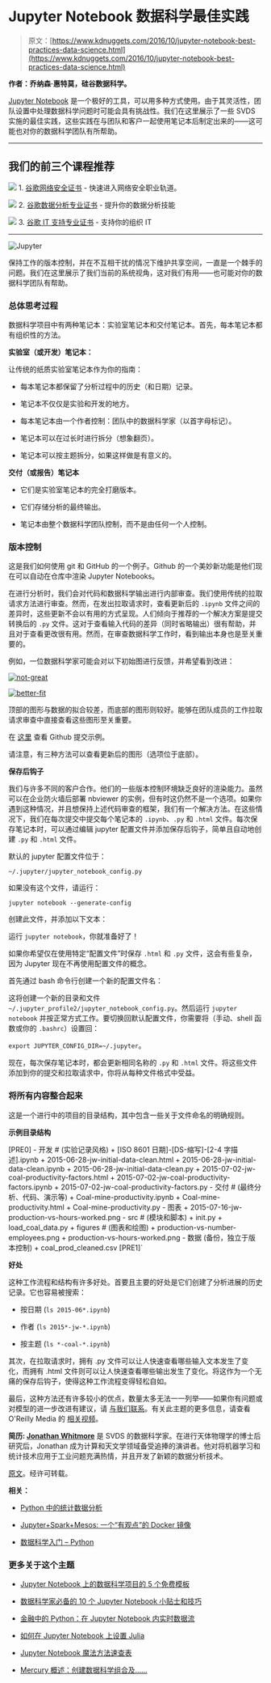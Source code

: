 # Jupyter Notebook 数据科学最佳实践

> 原文：[https://www.kdnuggets.com/2016/10/jupyter-notebook-best-practices-data-science.html](https://www.kdnuggets.com/2016/10/jupyter-notebook-best-practices-data-science.html)

**作者：乔纳森·惠特莫，硅谷数据科学。**

[Jupyter Notebook](http://www.jupyter.org/) 是一个极好的工具，可以用多种方式使用。由于其灵活性，团队设置中处理数据科学问题时可能会具有挑战性。我们在这里展示了一些 SVDS 实施的最佳实践，这些实践在与团队和客户一起使用笔记本后制定出来的——这可能也对你的数据科学团队有所帮助。

* * *

## 我们的前三个课程推荐

![](../Images/0244c01ba9267c002ef39d4907e0b8fb.png) 1\. [谷歌网络安全证书](https://www.kdnuggets.com/google-cybersecurity) - 快速进入网络安全职业轨道。

![](../Images/e225c49c3c91745821c8c0368bf04711.png) 2\. [谷歌数据分析专业证书](https://www.kdnuggets.com/google-data-analytics) - 提升你的数据分析技能

![](../Images/0244c01ba9267c002ef39d4907e0b8fb.png) 3\. [谷歌 IT 支持专业证书](https://www.kdnuggets.com/google-itsupport) - 支持你的组织 IT

* * *

![Jupyter](../Images/f79919b082e4195113c37e791c8cd699.png)

保持工作的版本控制，并在不互相干扰的情况下维护共享空间，一直是一个棘手的问题。我们在这里展示了我们当前的系统视角，这对我们有用——也可能对你的数据科学团队有帮助。

### 总体思考过程

数据科学项目中有两种笔记本：实验室笔记本和交付笔记本。首先，每本笔记本都有组织性的方法。

**实验室（或开发）笔记本：**

让传统的纸质实验室笔记本作为你的指南：

+   每本笔记本都保留了分析过程中的历史（和日期）记录。

+   笔记本不仅仅是实验和开发的地方。

+   每本笔记本由一个作者控制：团队中的数据科学家（以首字母标记）。

+   笔记本可以在过长时进行拆分（想象翻页）。

+   笔记本可以按主题拆分，如果这样做是有意义的。

**交付（或报告）笔记本**

+   它们是实验室笔记本的完全打磨版本。

+   它们存储分析的最终输出。

+   笔记本由整个数据科学团队控制，而不是由任何一个人控制。

### 版本控制

这是我们如何使用 git 和 GitHub 的一个例子。Github 的一个美妙新功能是他们现在可以自动在仓库中渲染 Jupyter Notebooks。

在进行分析时，我们会对代码和数据科学输出进行内部审查。我们使用传统的拉取请求方法进行审查。然而，在发出拉取请求时，查看更新后的 `.ipynb` 文件之间的差异时，这些更新不会以有用的方式呈现。人们倾向于推荐的一个解决方案是提交转换后的 `.py` 文件。这对于查看输入代码的差异（同时省略输出）很有帮助，并且对于查看更改很有用。然而，在审查数据科学工作时，看到输出本身也是至关重要的。

例如，一位数据科学家可能会对以下初始图进行反馈，并希望看到改进：

[![not-great](../Images/00cf9c2843f638280f29a35ea9441241.png)](http://www.svds.com/wp-content/uploads/2015/09/not-great.png)

[![better-fit](../Images/4be609a94bc651a8b98b7b2a349c38d7.png)](http://www.svds.com/wp-content/uploads/2015/09/better-fit.png)

顶部的图形与数据的拟合较差，而底部的图形则较好。能够在团队成员的工作拉取请求审查中直接查看这些图形至关重要。

在 [这里](https://github.com/jbwhit/OSCON-2015/commit/6750b962606db27f69162b802b5de4f84ac916d5) 查看 Github 提交示例。

请注意，有三种方法可以查看更新后的图形（选项位于底部）。

**保存后钩子**

我们与许多不同的客户合作。他们的一些版本控制环境缺乏良好的渲染能力。虽然可以在企业防火墙后部署 nbviewer 的实例，但有时这仍然不是一个选项。如果你遇到这种情况，并且想保持上述代码审查的框架，我们有一个解决方法。在这些情况下，我们在每次提交中提交每个笔记本的 `.ipynb`、`.py` 和 `.html` 文件。每次保存笔记本时，可以通过编辑 jupyter 配置文件并添加保存后钩子，简单且自动地创建 `.py` 和 `.html` 文件。

默认的 jupyter 配置文件位于：

`~/.jupyter/jupyter_notebook_config.py`

如果没有这个文件，请运行：

`jupyter notebook --generate-config`

创建此文件，并添加以下文本：

运行 `jupyter notebook`，你就准备好了！

如果你希望仅在使用特定“配置文件”时保存 `.html` 和 `.py` 文件，这会有些复杂，因为 Jupyter 现在不再使用配置文件的概念。

首先通过 bash 命令行创建一个新的配置文件名：

这将创建一个新的目录和文件 `~/.jupyter_profile2/jupyter_notebook_config.py`。然后运行 `jupyter notebook` 并按正常方式工作。要切换回默认配置文件，你需要将（手动、shell 函数或你的 `.bashrc`）设置回：

`export JUPYTER_CONFIG_DIR=~/.jupyter`。

现在，每次保存笔记本时，都会更新相同名称的 `.py` 和 `.html` 文件。将这些文件添加到你的提交和拉取请求中，你将从每种文件格式中受益。

### 将所有内容整合起来

这是一个进行中的项目的目录结构，其中包含一些关于文件命名的明确规则。

**示例目录结构**

[PRE0]   - 开发 # (实验记录风格)   + [ISO 8601 日期]-[DS-缩写]-[2-4 字描述].ipynb   + 2015-06-28-jw-initial-data-clean.html   + 2015-06-28-jw-initial-data-clean.ipynb   + 2015-06-28-jw-initial-data-clean.py   + 2015-07-02-jw-coal-productivity-factors.html   + 2015-07-02-jw-coal-productivity-factors.ipynb   + 2015-07-02-jw-coal-productivity-factors.py  - 交付 # (最终分析、代码、演示等)   + Coal-mine-productivity.ipynb   + Coal-mine-productivity.html   + Coal-mine-productivity.py  - 图表   + 2015-07-16-jw-production-vs-hours-worked.png  - src # (模块和脚本)   + init.py   + load_coal_data.py   + figures # (图表和绘图)   + production-vs-number-employees.png   + production-vs-hours-worked.png  - 数据 (备份，独立于版本控制)   + coal_prod_cleaned.csv [PRE1]`

**好处**

这种工作流程和结构有许多好处。首要且主要的好处是它们创建了分析进展的历史记录。它也容易被搜索：

+   按日期 (`ls 2015-06*.ipynb`)

+   作者 (`ls 2015*-jw-*.ipynb`)

+   按主题 (`ls *-coal-*.ipynb`)

其次，在拉取请求时，拥有 .py 文件可以让人快速查看哪些输入文本发生了变化，而拥有 .html 文件则可以让人快速查看哪些输出发生了变化。将这作为一个无痛的保存后钩子，使得这种工作流程变得轻松自如。

最后，这种方法还有许多较小的优点，数量太多无法一一列举——如果你有问题或对模型的进一步改进有建议，请 [与我们联系](http://www.svds.com/contact/)。有关此主题的更多信息，请查看 O'Reilly Media 的 [相关视频](http://shop.oreilly.com/product/0636920044260.do)。

**简历: [Jonathan Whitmore](https://www.linkedin.com/in/jonathanbwhitmore/)** 是 SVDS 的数据科学家。在进行天体物理学的博士后研究后，Jonathan 成为计算和天文学领域备受追捧的演讲者。他对将机器学习和统计技术应用于工业问题充满热情，并且开发了新颖的数据分析技术。

[原文](https://www.svds.com/tbt-jupyter-notebook-best-practices-data-science/?utm_source=kdnuggets&utm_medium=referral)。经许可转载。

**相关：**

+   [Python 中的统计数据分析](/2016/07/statistical-data-analysis-python.html)

+   [Jupyter+Spark+Mesos: 一个“有观点”的 Docker 镜像](/2016/05/ibm-jupyter-spark-mesos-docker.html)

+   [数据科学入门 – Python](/2016/07/getting-started-data-science-python.html)

### 更多关于这个主题

+   [Jupyter Notebook 上的数据科学项目的 5 个免费模板](https://www.kdnuggets.com/5-free-templates-for-data-science-projects-on-jupyter-notebook)

+   [数据科学家必备的 10 个 Jupyter Notebook 小贴士和技巧](https://www.kdnuggets.com/2023/06/10-jupyter-notebook-tips-tricks-data-scientists.html)

+   [金融中的 Python：在 Jupyter Notebook 内实时数据流](https://www.kdnuggets.com/python-in-finance-real-time-data-streaming-within-jupyter-notebook)

+   [如何在 Jupyter Notebook 上设置 Julia](https://www.kdnuggets.com/2022/11/setup-julia-jupyter-notebook.html)

+   [Jupyter Notebook 魔法方法速查表](https://www.kdnuggets.com/jupyter-notebook-magic-methods-cheat-sheet)

+   [Mercury 概述：创建数据科学组合及……](https://www.kdnuggets.com/2022/05/overview-mercury-creating-data-science-portfolio-notebook-based-webapps.html)
